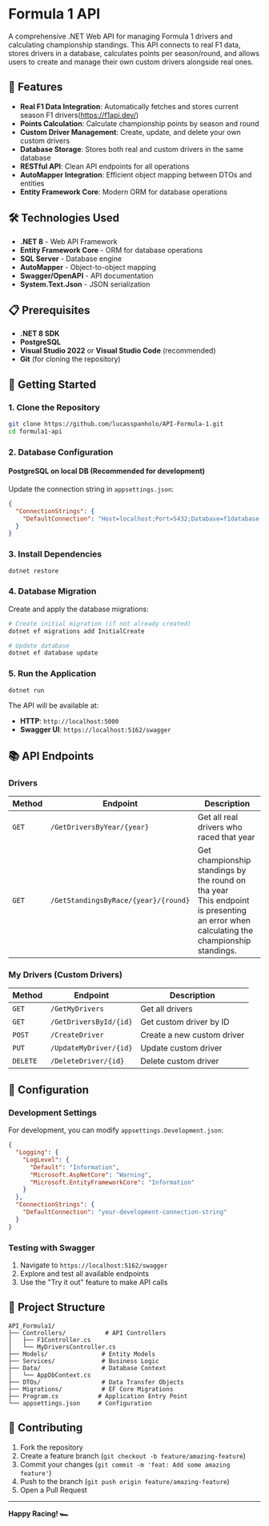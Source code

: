 # Formula 1 API

A comprehensive .NET Web API for managing Formula 1 drivers and calculating championship standings. This API connects to real F1 data, stores drivers in a database, calculates points per season/round, and allows users to create and manage their own custom drivers alongside real ones.

## 🏁 Features

- **Real F1 Data Integration**: Automatically fetches and stores current season F1 drivers(https://f1api.dev/)
- **Points Calculation**: Calculate championship points by season and round
- **Custom Driver Management**: Create, update, and delete your own custom drivers
- **Database Storage**: Stores both real and custom drivers in the same database
- **RESTful API**: Clean API endpoints for all operations
- **AutoMapper Integration**: Efficient object mapping between DTOs and entities
- **Entity Framework Core**: Modern ORM for database operations

## 🛠️ Technologies Used

- **.NET 8** - Web API Framework
- **Entity Framework Core** - ORM for database operations
- **SQL Server** - Database engine
- **AutoMapper** - Object-to-object mapping
- **Swagger/OpenAPI** - API documentation
- **System.Text.Json** - JSON serialization

## 📋 Prerequisites

- **.NET 8 SDK**
- **PostgreSQL**
- **Visual Studio 2022** or **Visual Studio Code** (recommended)
- **Git** (for cloning the repository)

## 🚀 Getting Started

### 1. Clone the Repository

```bash
git clone https://github.com/lucasspanholo/API-Formula-1.git
cd formula1-api
```

### 2. Database Configuration

#### PostgreSQL on local DB (Recommended for development)

Update the connection string in `appsettings.json`:

```json
{
  "ConnectionStrings": {
    "DefaultConnection": "Host=localhost;Port=5432;Database=f1database;Username=yourusername;Password=yourpassword;Include Error Detail=true"
  }
}
```

### 3. Install Dependencies

```bash
dotnet restore
```

### 4. Database Migration

Create and apply the database migrations:

```bash
# Create initial migration (if not already created)
dotnet ef migrations add InitialCreate

# Update database
dotnet ef database update
```

### 5. Run the Application

```bash
dotnet run
```

The API will be available at:
- **HTTP**: `http://localhost:5000`
- **Swagger UI**: `https://localhost:5162/swagger`

## 📚 API Endpoints

### Drivers

| Method | Endpoint                             | Description                                                                                                                                |
|--------|--------------------------------------|--------------------------------------------------------------------------------------------------------------------------------------------|
| `GET` | `/GetDriversByYear/{year}`           | Get all real drivers who raced that year                                                                                                   |
| `GET` | `/GetStandingsByRace/{year}/{round}` | Get championship standings by the round on tha year <br/>This endpoint is presenting an error when calculating the championship standings. |


### My Drivers (Custom Drivers)

| Method | Endpoint               | Description |
|--------|------------------------|-------------|
| `GET` | `/GetMyDrivers`        | Get all drivers |
| `GET` | `/GetDriversById/{id}` | Get custom driver by ID |
| `POST` | `/CreateDriver`        | Create a new custom driver |
| `PUT` | `/UpdateMyDriver/{id}` | Update custom driver |
| `DELETE` | `/DeleteDriver/{id}`   | Delete custom driver |

## 🔧 Configuration

### Development Settings

For development, you can modify `appsettings.Development.json`:

```json
{
  "Logging": {
    "LogLevel": {
      "Default": "Information",
      "Microsoft.AspNetCore": "Warning",
      "Microsoft.EntityFrameworkCore": "Information"
    }
  },
  "ConnectionStrings": {
    "DefaultConnection": "your-development-connection-string"
  }
}
```


### Testing with Swagger

1. Navigate to `https://localhost:5162/swagger`
2. Explore and test all available endpoints
3. Use the "Try it out" feature to make API calls


## 📁 Project Structure

```
API_Formula1/
├── Controllers/           # API Controllers
│   ├── F1Controller.cs
│   └── MyDriversController.cs
├── Models/               # Entity Models
├── Services/             # Business Logic
├── Data/                 # Database Context
│   └── AppDbContext.cs
├── DTOs/                 # Data Transfer Objects
├── Migrations/           # EF Core Migrations
├── Program.cs           # Application Entry Point
└── appsettings.json     # Configuration
```

## 🤝 Contributing

1. Fork the repository
2. Create a feature branch (`git checkout -b feature/amazing-feature`)
3. Commit your changes (`git commit -m 'feat: Add some amazing feature'`)
4. Push to the branch (`git push origin feature/amazing-feature`)
5. Open a Pull Request


---

**Happy Racing! 🏎️**